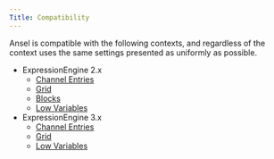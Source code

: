 ```yaml
---
Title: Compatibility
---
```


Ansel is compatible with the following contexts, and regardless of the context uses the same settings presented as uniformly as possible.

- ExpressionEngine 2.x
	- [Channel Entries]
	- [Grid]
	- [Blocks]
	- [Low Variables]
- ExpressionEngine 3.x
	- [Channel Entries]
	- [Grid]
	- [Low Variables]

[Channel Entries]: https://docs.expressionengine.com/latest/cp/publish/create.html
[Grid]: https://docs.expressionengine.com/latest/fieldtypes/grid.html
[Blocks]: https://burgers.software/blocks
[Low Variables]: http://gotolow.com/addons/low-variables
